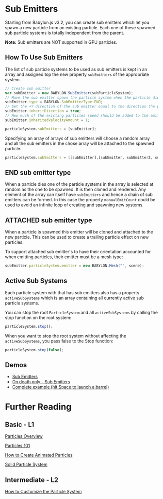 # Sub Emitters

Starting from Babylon.js v3.2, you can create sub emitters which let you spawn a new particle from an existing particle. Each one of these spawned sub particle systems is totally independent from the parent.

**Note:** Sub emitters are NOT supported in GPU particles.

## How To Use Sub Emitters

The list of sub particle systems to be used as sub emitters is kept in an array and assigned top the new property `subEmitters` of the appropriate system. 

```javascript
// Create sub emitter
var subEmitter = new BABYLON.SubEmitter(subParticleSystem);
// Have the sub emitter spawn the particle system when the particle dies
subEmitter.type = BABYLON.SubEmitterType.END;
// Set the +Y direction of the sub emitter equal to the direction the particle is/was heading
subEmitter.inheritDirection = true;
// How much of the existing particles speed should be added to the emitter particles
subEmitter.inheritedVelocityAmount = 1;

particleSystem.subEmitters = [subEmitter];
```

Specifying an array of arrays of sub emitters will choose a random array and all the sub emitters in the chose array will be attached to the spawned particle.
```javascript
particleSystem.subEmitters = [[subEmitter],[subEmitter, subEmitter2, subEmitter3], [subEmitter4]];
```

## END sub emitter type
When a particle dies one of the particle systems in the array is selected at random as the one to be spawned. It is then cloned and rendered. Any element of the array can itself have `subEmitters` and hence a chain of sub emitters can be formed. In this case the property `manualEmitCount` could be used to avoid an infinite loop of creating and spawning new systems.

## ATTACHED sub emitter type
When a particle is spawned this emitter will be cloned and attached to the new particle. This can be used to create a trailing particle effect on new particles.

To support attached sub emitter's to have their orientation accounted for when emitting particles, their emitter must be a mesh type:
```javascript
subEmitter.particleSystem.emitter = new BABYLON.Mesh("", scene);
```

## Active Sub Systems
Each particle system with that has sub emitters also has a property `activeSubSystems` which is an array containing all currently active sub particle systems.

You can stop the root `ParticleSystem` and all `activeSubSystems` by calling the stop function on the root system:

```javascript
particleSystem.stop(); 
```

When you want to stop the root system without affecting the `activeSubSystems`, you pass false to the Stop function:

```javascript
particleSystem.stop(false);
```

## Demos

* [Sub Emitters](https://www.babylonjs-playground.com/#T0L01N#47)
* [On death only - Sub Emitters](https://www.babylonjs-playground.com/#9NHBCC#1)
* [Complete example (hit Space to launch a barrel)](https://playground.babylonjs.com/#7HH1UH)

# Further Reading

## Basic - L1

[Particles Overview](/features/Particles)  

[Particles 101](/babylon101/particles)

[How to Create Animated Particles](/how_to/Animate)  

[Solid Particle System](/How_To/Solid_Particles)

## Intermediate - L2
[How to Customize the Particle System](/how_to/Customise)

